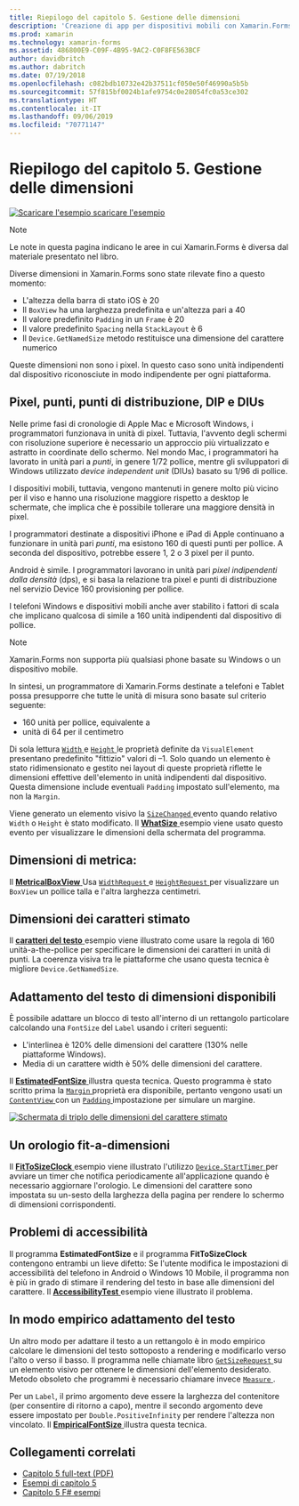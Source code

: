 ```yaml
---
title: Riepilogo del capitolo 5. Gestione delle dimensioni
description: 'Creazione di app per dispositivi mobili con Xamarin.Forms: Riepilogo del capitolo 5. Gestione delle dimensioni'
ms.prod: xamarin
ms.technology: xamarin-forms
ms.assetid: 486800E9-C09F-4B95-9AC2-C0F8FE563BCF
author: davidbritch
ms.author: dabritch
ms.date: 07/19/2018
ms.openlocfilehash: c082bdb10732e42b37511cf050e50f46990a5b5b
ms.sourcegitcommit: 57f815bf0024b1afe9754c0e28054fc0a53ce302
ms.translationtype: HT
ms.contentlocale: it-IT
ms.lasthandoff: 09/06/2019
ms.locfileid: "70771147"
---
```

# <a name="summary-of-chapter-5-dealing-with-sizes"></a>Riepilogo del capitolo 5. Gestione delle dimensioni

[![Scaricare l'esempio](~/media/shared/download.png) scaricare l'esempio](https://github.com/xamarin/xamarin-forms-book-samples/tree/master/Chapter05)

> [!NOTE]
> Le note in questa pagina indicano le aree in cui Xamarin.Forms è diversa dal materiale presentato nel libro.

Diverse dimensioni in Xamarin.Forms sono state rilevate fino a questo momento:

- L'altezza della barra di stato iOS è 20
- Il `BoxView` ha una larghezza predefinita e un'altezza pari a 40
- Il valore predefinito `Padding` in un `Frame` è 20
- Il valore predefinito `Spacing` nella `StackLayout` è 6
- Il `Device.GetNamedSize` metodo restituisce una dimensione del carattere numerico

Queste dimensioni non sono i pixel. In questo caso sono unità indipendenti dal dispositivo riconosciute in modo indipendente per ogni piattaforma.

## <a name="pixels-points-dps-dips-and-dius"></a>Pixel, punti, punti di distribuzione, DIP e DIUs

Nelle prime fasi di cronologie di Apple Mac e Microsoft Windows, i programmatori funzionava in unità di pixel. Tuttavia, l'avvento degli schermi con risoluzione superiore è necessario un approccio più virtualizzato e astratto in coordinate dello schermo. Nel mondo Mac, i programmatori ha lavorato in unità pari a *punti*, in genere 1/72 pollice, mentre gli sviluppatori di Windows utilizzato *device independent unit* (DIUs) basato su 1/96 di pollice.

I dispositivi mobili, tuttavia, vengono mantenuti in genere molto più vicino per il viso e hanno una risoluzione maggiore rispetto a desktop le schermate, che implica che è possibile tollerare una maggiore densità in pixel.

I programmatori destinate a dispositivi iPhone e iPad di Apple continuano a funzionare in unità pari *punti*, ma esistono 160 di questi punti per pollice. A seconda del dispositivo, potrebbe essere 1, 2 o 3 pixel per il punto.

Android è simile. I programmatori lavorano in unità pari *pixel indipendenti dalla densità* (dps), e si basa la relazione tra pixel e punti di distribuzione nel servizio Device 160 provisioning per pollice.

I telefoni Windows e dispositivi mobili anche aver stabilito i fattori di scala che implicano qualcosa di simile a 160 unità indipendenti dal dispositivo di pollice.

> [!NOTE]
> Xamarin.Forms non supporta più qualsiasi phone basate su Windows o un dispositivo mobile.

In sintesi, un programmatore di Xamarin.Forms destinate a telefoni e Tablet possa presupporre che tutte le unità di misura sono basate sul criterio seguente:

- 160 unità per pollice, equivalente a
- unità di 64 per il centimetro

Di sola lettura [ `Width` ](xref:Xamarin.Forms.VisualElement.Width) e [ `Height` ](xref:Xamarin.Forms.VisualElement.Height) le proprietà definite da `VisualElement` presentano predefinito "fittizio" valori di &ndash;1. Solo quando un elemento è stato ridimensionato e gestito nei layout di queste proprietà riflette le dimensioni effettive dell'elemento in unità indipendenti dal dispositivo. Questa dimensione include eventuali `Padding` impostato sull'elemento, ma non la `Margin`.

Viene generato un elemento visivo la [ `SizeChanged` ](xref:Xamarin.Forms.VisualElement.SizeChanged) evento quando relativo `Width` o `Height` è stato modificato. Il [ **WhatSize** ](https://github.com/xamarin/xamarin-forms-book-samples/tree/master/Chapter05/WhatSize) esempio viene usato questo evento per visualizzare le dimensioni della schermata del programma.

## <a name="metrical-sizes"></a>Dimensioni di metrica:

Il [ **MetricalBoxView** ](https://github.com/xamarin/xamarin-forms-book-samples/tree/master/Chapter05/MetricalBoxView) Usa [ `WidthRequest` ](xref:Xamarin.Forms.VisualElement.WidthRequest) e [ `HeightRequest` ](xref:Xamarin.Forms.VisualElement.HeightRequest) per visualizzare un `BoxView` un pollice talla e l'altra larghezza centimetri.

## <a name="estimated-font-sizes"></a>Dimensioni dei caratteri stimato

Il [ **caratteri del testo** ](https://github.com/xamarin/xamarin-forms-book-samples/tree/master/Chapter05/FontSizes) esempio viene illustrato come usare la regola di 160 unità-a-the-pollice per specificare le dimensioni dei caratteri in unità di punti. La coerenza visiva tra le piattaforme che usano questa tecnica è migliore `Device.GetNamedSize`.

## <a name="fitting-text-to-available-size"></a>Adattamento del testo di dimensioni disponibili

È possibile adattare un blocco di testo all'interno di un rettangolo particolare calcolando una `FontSize` del `Label` usando i criteri seguenti:

- L'interlinea è 120% delle dimensioni del carattere (130% nelle piattaforme Windows).
- Media di un carattere width è 50% delle dimensioni del carattere.

Il [ **EstimatedFontSize** ](https://github.com/xamarin/xamarin-forms-book-samples/tree/master/Chapter05/EstimatedFontSize) illustra questa tecnica. Questo programma è stato scritto prima la [ `Margin` ](xref:Xamarin.Forms.View.Margin) proprietà era disponibile, pertanto vengono usati un [ `ContentView` ](xref:Xamarin.Forms.ContentView) con un [ `Padding` ](xref:Xamarin.Forms.Layout.Padding) impostazione per simulare un margine.

[![Schermata di triplo delle dimensioni del carattere stimato](images/ch05fg07-small.png "testo adatta alle dimensioni disponibili")](images/ch05fg07-large.png#lightbox "testo adatta alle dimensioni disponibili")

## <a name="a-fit-to-size-clock"></a>Un orologio fit-a-dimensioni

Il [ **FitToSizeClock** ](https://github.com/xamarin/xamarin-forms-book-samples/tree/master/Chapter05/FitToSizeClock) esempio viene illustrato l'utilizzo [ `Device.StartTimer` ](xref:Xamarin.Forms.Device.StartTimer(System.TimeSpan,System.Func{System.Boolean})) per avviare un timer che notifica periodicamente all'applicazione quando è necessario aggiornare l'orologio. Le dimensioni del carattere sono impostata su un-sesto della larghezza della pagina per rendere lo schermo di dimensioni corrispondenti.

## <a name="accessibility-issues"></a>Problemi di accessibilità

Il programma **EstimatedFontSize** e il programma **FitToSizeClock** contengono entrambi un lieve difetto: Se l'utente modifica le impostazioni di accessibilità del telefono in Android o Windows 10 Mobile, il programma non è più in grado di stimare il rendering del testo in base alle dimensioni del carattere. Il [ **AccessibilityTest** ](https://github.com/xamarin/xamarin-forms-book-samples/tree/master/Chapter05/AccessibilityTest) esempio viene illustrato il problema.

## <a name="empirically-fitting-text"></a>In modo empirico adattamento del testo

Un altro modo per adattare il testo a un rettangolo è in modo empirico calcolare le dimensioni del testo sottoposto a rendering e modificarlo verso l'alto o verso il basso. Il programma nelle chiamate libro [ `GetSizeRequest` ](xref:Xamarin.Forms.VisualElement.GetSizeRequest(System.Double,System.Double)) su un elemento visivo per ottenere le dimensioni dell'elemento desiderato. Metodo obsoleto che programmi è necessario chiamare invece [ `Measure` ](xref:Xamarin.Forms.VisualElement.Measure(System.Double,System.Double,Xamarin.Forms.MeasureFlags)).

Per un `Label`, il primo argomento deve essere la larghezza del contenitore (per consentire di ritorno a capo), mentre il secondo argomento deve essere impostato per `Double.PositiveInfinity` per rendere l'altezza non vincolato. Il [ **EmpiricalFontSize** ](https://github.com/xamarin/xamarin-forms-book-samples/tree/master/Chapter05/EmpiricalFontSize) illustra questa tecnica.

## <a name="related-links"></a>Collegamenti correlati

- [Capitolo 5 full-text (PDF)](https://download.xamarin.com/developer/xamarin-forms-book/XamarinFormsBook-Ch05-Apr2016.pdf)
- [Esempi di capitolo 5](https://github.com/xamarin/xamarin-forms-book-samples/tree/master/Chapter05)
- [Capitolo 5 F# esempi](https://github.com/xamarin/xamarin-forms-book-samples/tree/master/Chapter05/FS)
